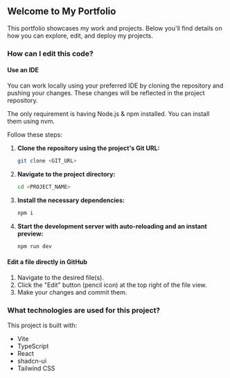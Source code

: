## Welcome to My Portfolio

This portfolio showcases my work and projects. Below you'll find details on how you can explore, edit, and deploy my projects.

### How can I edit this code?

#### Use an IDE
You can work locally using your preferred IDE by cloning the repository and pushing your changes. These changes will be reflected in the project repository.

The only requirement is having Node.js & npm installed. You can install them using nvm.

Follow these steps:

1. **Clone the repository using the project's Git URL:**
    ```bash
    git clone <GIT_URL>
    ```

2. **Navigate to the project directory:**
    ```bash
    cd <PROJECT_NAME>
    ```

3. **Install the necessary dependencies:**
    ```bash
    npm i
    ```

4. **Start the development server with auto-reloading and an instant preview:**
    ```bash
    npm run dev
    ```

#### Edit a file directly in GitHub
1. Navigate to the desired file(s).
2. Click the "Edit" button (pencil icon) at the top right of the file view.
3. Make your changes and commit them.

### What technologies are used for this project?
This project is built with:

- Vite
- TypeScript
- React
- shadcn-ui
- Tailwind CSS
